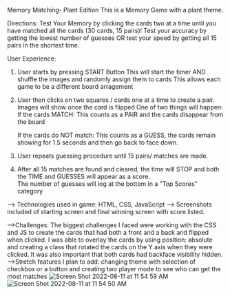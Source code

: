 Memory Matching- Plant Edition
This is a Memory Game with a plant theme.

Directions: 
Test Your Memory by clicking the cards two at a time until you have matched all the cards (30 cards, 15 pairs)!
Test your accuracy by getting the lowest number of guesses OR test your speed by getting all 15 pairs in the shortest time.


User Experience: 

1. User starts by pressing START Button
    This will start the timer AND shuffle the images and randomly assign them to cards
        This allows each game to be a different board arragement

2. User then clicks on two squares / cards one at a time to create a pair. Images will show once the card is flipped One of two things will happen: 
    If the cards MATCH:
    This counts as a PAIR and the cards disappear from the board

    If the cards do NOT match: 
    This counts as a GUESS, the cards remain showing for 1.5 seconds and then go back to face down. 

3. User repeats guessing procedure until 15 pairs/ matches are made. 

4. After all 15 matches are found and cleared, the time will STOP and both the TIME and GUESSES will appear as a score.    
    The number of guesses will log at the bottom in a "Top Scores" category



--> Technologies used in game: HTML, CSS, JavaScript
--> Screenshots included of starting screen and final winning screen with score listed.

-->Challenges: The biggest challenges I faced were working with the CSS and JS to create the cards that had both a front and a back and flipped when clicked. I was able to overlay the cards by using position: absolute and creating a class that rotated the cards on the Y axis when they were clicked. It was also important that both cards had backface visibility hidden. 
-->Stretch features I plan to add: changing theme with selection of checkbox or a button and creating two player mode to see who can get the most matches
![Screen Shot 2022-08-11 at 11 54 59 AM](https://user-images.githubusercontent.com/109535490/184176597-96841b26-4328-45ff-bfc7-ff80fe777d37.png)
![Screen Shot 2022-08-11 at 11 54 50 AM](https://user-images.githubusercontent.com/109535490/184176617-8b482994-5a48-457c-8e93-b6b2b698d8b1.png)
